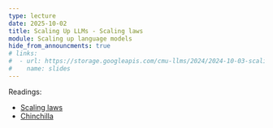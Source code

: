 ```yaml
---
type: lecture
date: 2025-10-02
title: Scaling Up LLMs - Scaling laws
module: Scaling up language models
hide_from_announcments: true
# links: 
#  - url: https://storage.googleapis.com/cmu-llms/2024/2024-10-03-scaling-up-scaling-laws.pdf
#    name: slides
---
```

Readings:
 - [Scaling laws](https://arxiv.org/abs/2001.08361)
 - [Chinchilla](https://arxiv.org/abs/2203.15556)

